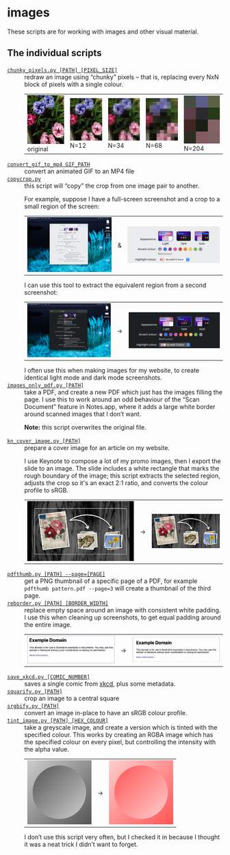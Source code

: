 # images

These scripts are for working with images and other visual material.

## The individual scripts

<!-- [[[cog

# This adds the root of the repo to the PATH, which has cog_helpers.py
from os.path import abspath, dirname
import sys

sys.path.append(abspath(dirname(dirname("."))))

import cog_helpers

folder_name = "images"

scripts = [
    {
        "usage": "chunky_pixels.py [PATH] [PIXEL_SIZE]",
        "description": """
        redraw an image using “chunky” pixels – that is, replacing every NxN block of pixels with a single colour.
        <p>
          <table>
            <tr>
              <td>
                <img src="examples/flowers.jpg">
                original
              </td>
              <td>
                <img src="examples/flowers_12.jpg">
                N=12
              </td>
              <td>
                <img src="examples/flowers_34.jpg">
                N=34
              </td>
              <td>
                <img src="examples/flowers_68.jpg">
                N=68
              </td>
              <td>
                <img src="examples/flowers_204.jpg">
                N=204
              </td>
            </tr>
          </table>
        </p>
        """,
    },
    {
        "usage": "convert_gif_to_mp4 GIF_PATH",
        "description": "convert an animated GIF to an MP4 file"
    },
    {
        "name": "copycrop.py",
        "description": """
        this script will “copy” the crop from one image pair to another.
        <p>For example, suppose I have a full-screen screenshot and a crop to a small region of the screen:</p>
        <p>
          <table>
            <tr>
              <td><img src="examples/light_original.png"></td>
              <td>&amp;</td>
              <td><img src="examples/light_crop.png"></td>
            </tr>
          </table>
        </p>
        I can use this tool to extract the equivalent region from a second screenshot:
        <p>
          <table>
            <tr>
              <td><img src="examples/dark_original.png"></td>
              <td>&rarr;</td>
              <td><img src="examples/dark_crop.png"></td>
            </tr>
          </table>
        </p>
        I often use this when making images for my website, to create identical light mode and dark mode screenshots.
        """
    },
    {
        "usage": "images_only_pdf.py [PATH]",
        "description": """
        take a PDF, and create a new PDF which just has the images filling the page.
        I use this to work around an odd behaviour of the “Scan Document” feature in Notes.app, where it adds a large white border around scanned images that I don’t want.
        <p><strong>Note:</strong> this script overwrites the original file.</p>
        """
    },
    {
        "usage": "kn_cover_image.py [PATH]",
        "description": """
        prepare a cover image for an article on my website.
        <p>
          I use Keynote to compose a lot of my promo images, then I export the slide to an image.
          The slide includes a white rectangle that marks the rough boundary of the image; this script extracts the selected region, adjusts the crop so it's an exact 2:1 ratio, and converts the colour profile to sRGB.
        </p>
        <p>
          <table>
            <tr>
              <td><img src="examples/kn_example.jpeg"></td>
              <td>&rarr;</td>
              <td><img src="examples/kn_example.cropped.jpg"></td>
            </tr>
          </table>
        </p>
        """
    },
    {
        "usage": "pdfthumb.py [PATH] --page=[PAGE]",
        "description": """
        get a PNG thumbnail of a specific page of a PDF, for example <code>pdfthumb pattern.pdf --page=3</code> will create a thumbnail of the third page.
        """
    },
    {
        "usage": "reborder.py [PATH] [BORDER_WIDTH]",
        "description": """
        replace empty space around an image with consistent white padding.
        I use this when cleaning up screenshots, to get equal padding around the entire image.
        <p>
          <table>
            <tr>
              <td><img src="examples/reborder_original.png"></td>
              <td>&rarr;</td>
              <td><img src="examples/reborder_50.png"></td>
            </tr>
          </table>
        </p>
        """
    },
    {
        "usage": "save_xkcd.py [COMIC_NUMBER]",
        "description": """
        saves a single comic from <a href="https://xkcd.com/">xkcd</a>, plus some metadata.
        """
    },
    {
        "usage": "squarify.py [PATH]",
        "description": """
        crop an image to a central square
        """
    },
    {
        "usage": "srgbify.py [PATH]",
        "description": """
        convert an image in-place to have an sRGB colour profile.
        """
    },
    {
        "usage": "tint_image.py [PATH] [HEX_COLOUR]",
        "description": """
        take a greyscale image, and create a version which is tinted with the specified colour.
        This works by creating an RGBA image which has the specified colour on every pixel, but controlling the intensity with the alpha value.
        <p>
          <table>
            <tr>
              <td><img src="examples/grayscale_circle.png"></td>
              <td>&rarr;</td>
              <td><img src="examples/grayscale_circle.ff0000.png"></td>
            </tr>
          </table>
        </p>
        I don’t use this script very often, but I checked it in because I thought it was a neat trick I didn’t want to forget.
        """
    },
]

cog_helpers.create_description_table(folder_name=folder_name, scripts=scripts)

]]]-->
<dl>
  <dt>
    <a href="https://github.com/alexwlchan/scripts/blob/main/images/chunky_pixels.py">
      <code>chunky_pixels.py [PATH] [PIXEL_SIZE]</code>
    </a>
  </dt>
  <dd>
    redraw an image using “chunky” pixels – that is, replacing every NxN block of pixels with a single colour.
    <p>
      <table>
        <tr>
          <td>
            <img src="examples/flowers.jpg">
            original
          </td>
          <td>
            <img src="examples/flowers_12.jpg">
            N=12
          </td>
          <td>
            <img src="examples/flowers_34.jpg">
            N=34
          </td>
          <td>
            <img src="examples/flowers_68.jpg">
            N=68
          </td>
          <td>
            <img src="examples/flowers_204.jpg">
            N=204
          </td>
        </tr>
      </table>
    </p>
  </dd>

  <dt>
    <a href="https://github.com/alexwlchan/scripts/blob/main/images/convert_gif_to_mp4">
      <code>convert_gif_to_mp4 GIF_PATH</code>
    </a>
  </dt>
  <dd>
    convert an animated GIF to an MP4 file
  </dd>

  <dt>
    <a href="https://github.com/alexwlchan/scripts/blob/main/images/copycrop.py">
      <code>copycrop.py</code>
    </a>
  </dt>
  <dd>
    this script will “copy” the crop from one image pair to another.
    <p>For example, suppose I have a full-screen screenshot and a crop to a small region of the screen:</p>
    <p>
      <table>
        <tr>
          <td><img src="examples/light_original.png"></td>
          <td>&amp;</td>
          <td><img src="examples/light_crop.png"></td>
        </tr>
      </table>
    </p>
    I can use this tool to extract the equivalent region from a second screenshot:
    <p>
      <table>
        <tr>
          <td><img src="examples/dark_original.png"></td>
          <td>&rarr;</td>
          <td><img src="examples/dark_crop.png"></td>
        </tr>
      </table>
    </p>
    I often use this when making images for my website, to create identical light mode and dark mode screenshots.
  </dd>

  <dt>
    <a href="https://github.com/alexwlchan/scripts/blob/main/images/images_only_pdf.py">
      <code>images_only_pdf.py [PATH]</code>
    </a>
  </dt>
  <dd>
    take a PDF, and create a new PDF which just has the images filling the page.
    I use this to work around an odd behaviour of the “Scan Document” feature in Notes.app, where it adds a large white border around scanned images that I don’t want.
    <p><strong>Note:</strong> this script overwrites the original file.</p>
  </dd>

  <dt>
    <a href="https://github.com/alexwlchan/scripts/blob/main/images/kn_cover_image.py">
      <code>kn_cover_image.py [PATH]</code>
    </a>
  </dt>
  <dd>
    prepare a cover image for an article on my website.
    <p>
      I use Keynote to compose a lot of my promo images, then I export the slide to an image.
      The slide includes a white rectangle that marks the rough boundary of the image; this script extracts the selected region, adjusts the crop so it's an exact 2:1 ratio, and converts the colour profile to sRGB.
    </p>
    <p>
      <table>
        <tr>
          <td><img src="examples/kn_example.jpeg"></td>
          <td>&rarr;</td>
          <td><img src="examples/kn_example.cropped.jpg"></td>
        </tr>
      </table>
    </p>
  </dd>

  <dt>
    <a href="https://github.com/alexwlchan/scripts/blob/main/images/pdfthumb.py">
      <code>pdfthumb.py [PATH] --page=[PAGE]</code>
    </a>
  </dt>
  <dd>
    get a PNG thumbnail of a specific page of a PDF, for example <code>pdfthumb pattern.pdf --page=3</code> will create a thumbnail of the third page.
  </dd>

  <dt>
    <a href="https://github.com/alexwlchan/scripts/blob/main/images/reborder.py">
      <code>reborder.py [PATH] [BORDER_WIDTH]</code>
    </a>
  </dt>
  <dd>
    replace empty space around an image with consistent white padding.
    I use this when cleaning up screenshots, to get equal padding around the entire image.
    <p>
      <table>
        <tr>
          <td><img src="examples/reborder_original.png"></td>
          <td>&rarr;</td>
          <td><img src="examples/reborder_50.png"></td>
        </tr>
      </table>
    </p>
  </dd>

  <dt>
    <a href="https://github.com/alexwlchan/scripts/blob/main/images/save_xkcd.py">
      <code>save_xkcd.py [COMIC_NUMBER]</code>
    </a>
  </dt>
  <dd>
    saves a single comic from <a href="https://xkcd.com/">xkcd</a>, plus some metadata.
  </dd>

  <dt>
    <a href="https://github.com/alexwlchan/scripts/blob/main/images/squarify.py">
      <code>squarify.py [PATH]</code>
    </a>
  </dt>
  <dd>
    crop an image to a central square
  </dd>

  <dt>
    <a href="https://github.com/alexwlchan/scripts/blob/main/images/srgbify.py">
      <code>srgbify.py [PATH]</code>
    </a>
  </dt>
  <dd>
    convert an image in-place to have an sRGB colour profile.
  </dd>

  <dt>
    <a href="https://github.com/alexwlchan/scripts/blob/main/images/tint_image.py">
      <code>tint_image.py [PATH] [HEX_COLOUR]</code>
    </a>
  </dt>
  <dd>
    take a greyscale image, and create a version which is tinted with the specified colour.
    This works by creating an RGBA image which has the specified colour on every pixel, but controlling the intensity with the alpha value.
    <p>
      <table>
        <tr>
          <td><img src="examples/grayscale_circle.png"></td>
          <td>&rarr;</td>
          <td><img src="examples/grayscale_circle.ff0000.png"></td>
        </tr>
      </table>
    </p>
    I don’t use this script very often, but I checked it in because I thought it was a neat trick I didn’t want to forget.
  </dd>
</dl>
<!-- [[[end]]] (checksum: 729cb96a4ef2033ad2974a1b63327f0b) -->
